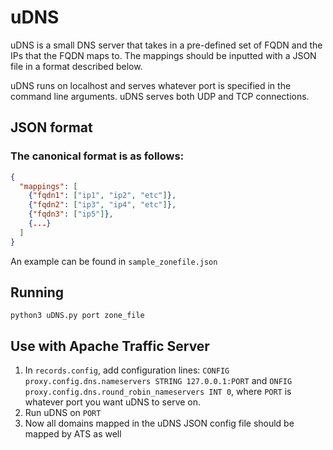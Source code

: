 uDNS
=====

uDNS is a small DNS server that takes in a pre-defined set of FQDN and the IPs that the FQDN maps to. The mappings should be inputted with a JSON file in a format described below.

uDNS runs on localhost and serves whatever port is specified in the command line arguments. uDNS serves both UDP and TCP connections.


JSON format
------
### The canonical format is as follows:
```json
{
  "mappings": [
    {"fqdn1": ["ip1", "ip2", "etc"]},
    {"fqdn2": ["ip3", "ip4", "etc"]},
    {"fqdn3": ["ip5"]},
    {...}
  ]
}
```

An example can be found in `sample_zonefile.json`


Running
------
`python3 uDNS.py port zone_file`


Use with Apache Traffic Server
------
1. In `records.config`, add configuration lines: `CONFIG proxy.config.dns.nameservers STRING 127.0.0.1:PORT` and `ONFIG proxy.config.dns.round_robin_nameservers INT 0`, where `PORT` is whatever port you want uDNS to serve on.
2. Run uDNS on `PORT`
3. Now all domains mapped in the uDNS JSON config file should be mapped by ATS as well
